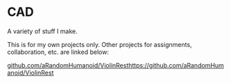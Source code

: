 # CAD

A variety of stuff I make.

This is for my own projects only. 
Other projects for assignments, collaboration, etc. are linked below:

[github.com/aRandomHumanoid/ViolinRest](https://github.com/aRandomHumanoid/ViolinRest)https://github.com/aRandomHumanoid/ViolinRest
